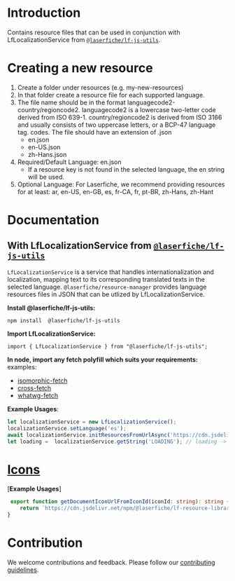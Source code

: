 # Introduction 
Contains resource files that can be used in conjunction with LfLocalizationService from [`@laserfiche/lf-js-utils`](https://github.com/Laserfiche/lf-js-utils).

# Creating a new resource
1. Create a folder under resources (e.g. my-new-resources)
2. In that folder create a resource file for each supported language.
3. The file name should be in the format languagecode2-country/regioncode2. languagecode2 is a lowercase two-letter code derived from ISO 639-1. country/regioncode2 is derived from ISO 3166 and usually consists of two uppercase letters, or a BCP-47 language tag. codes. The file should have an extension of .json
   - en.json
   - en-US.json
   - zh-Hans.json
4. Required/Default Language: en.json
   - If a resource key is not found in the selected language, the en string will be used.
5. Optional Language: For Laserfiche, we recommend providing resources for at least: ar, en-US, en-GB, es, fr-CA, fr, pt-BR, zh-Hans, zh-Hant

# Documentation

## With LfLocalizationService from [`@laserfiche/lf-js-utils`](https://github.com/Laserfiche/lf-js-utils)
`LfLocalizationService` is a service that handles internationalization and localization, mapping text to its corresponding translated texts in the selected language. `@laserfiche/resource-manager` provides language resources files in JSON that can be utlized by LfLocalizationService.

**Install @laserfiche/lf-js-utils:**
```
npm install  @laserfiche/lf-js-utils
```
**Import LfLocalizationService:**
```
import { LfLocalizationService } from "@laserfiche/lf-js-utils";
```
**In node, import any fetch polyfill which suits your requirements:**
examples:
- [isomorphic-fetch](https://www.npmjs.com/package/isomorphic-fetch)
- [cross-fetch](https://www.npmjs.com/package/cross-fetch)
- [whatwg-fetch](https://www.npmjs.com/package/whatwg-fetch)

**Example Usages**:

```ts
let localizationService = new LfLocalizationService();
localizationService.setLanguage('es');
await localizationService.initResourcesFromUrlAsync('https://cdn.jsdelivr.net/npm/@laserfiche/lf-resource-library@1.0.0/resources/laserfiche-base');
let loading =  localizationService.getString('LOADING'); // loading -> 'Cargando...'
```

# [Icons](https://github.com/Laserfiche/lf-resource-library/blob/main/resources/icons/document-icons-documentation.md)

[**Example Usages**]
```ts
 export function getDocumentIconUrlFromIconId(iconId: string): string {
    return `https://cdn.jsdelivr.net/npm/@laserfiche/lf-resource-library@1.0.0/resources/icons/document-icons.svg#${iconId}`; //
}
```

# Contribution
We welcome contributions and feedback. Please follow our [contributing guidelines](https://github.com/Laserfiche/lf-resource-library/blob/main/CONTRIBUTING.md).
